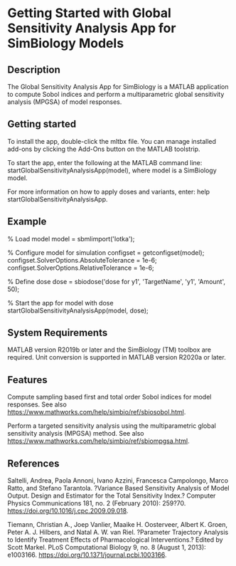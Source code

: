 # Getting Started with Global Sensitivity Analysis App for SimBiology Models

## Description
The Global Sensitivity Analysis App for SimBiology is a MATLAB application to compute Sobol indices and perform a multiparametric global sensitivity analysis (MPGSA) of model responses.

## Getting started
To install the app, double-click the mltbx file. You can manage installed add-ons by clicking the Add-Ons button on the MATLAB toolstrip.

To start the app, enter the following at the MATLAB command line: 
startGlobalSensitivityAnalysisApp(model), 
where model is a SimBiology model. 

For more information on how to apply doses and variants, enter: 
help startGlobalSensitivityAnalysisApp.

## Example
% Load model
model = sbmlimport('lotka');

% Configure model for simulation
configset = getconfigset(model);
configset.SolverOptions.AbsoluteTolerance = 1e-6;
configset.SolverOptions.RelativeTolerance = 1e-6;

% Define dose
dose = sbiodose('dose for y1', 'TargetName', 'y1', 'Amount', 50);

% Start the app for model with dose
startGlobalSensitivityAnalysisApp(model, dose);

## System Requirements
MATLAB version R2019b or later and the SimBiology (TM) toolbox are required.
Unit conversion is supported in MATLAB version R2020a or later.

## Features
Compute sampling based first and total order Sobol indices for model responses.
See also https://www.mathworks.com/help/simbio/ref/sbiosobol.html.

Perform a targeted sensitivity analysis using the multiparametric global sensitivity analysis (MPGSA) method.
See also https://www.mathworks.com/help/simbio/ref/sbiompgsa.html.

## References
Saltelli, Andrea, Paola Annoni, Ivano Azzini, Francesca Campolongo, Marco Ratto, and Stefano Tarantola. ?Variance Based Sensitivity Analysis of Model Output. Design and Estimator for the Total Sensitivity Index.? Computer Physics Communications 181, no. 2 (February 2010): 259?70. https://doi.org/10.1016/j.cpc.2009.09.018.

Tiemann, Christian A., Joep Vanlier, Maaike H. Oosterveer, Albert K. Groen, Peter A. J. Hilbers, and Natal A. W. van Riel. ?Parameter Trajectory Analysis to Identify Treatment Effects of Pharmacological Interventions.? Edited by Scott Markel. PLoS Computational Biology 9, no. 8 (August 1, 2013): e1003166. https://doi.org/10.1371/journal.pcbi.1003166.
